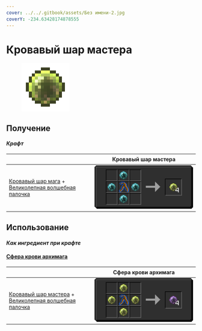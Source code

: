 ```yaml
---
cover: ../../.gitbook/assets/Без имени-2.jpg
coverY: -234.63428174878555
---
```


# Кровавый шар мастера

<figure><img src="../../.gitbook/assets/masterbloodorb_128.png" alt=""><figcaption></figcaption></figure>

## Получение

#### _Крафт_

| ㅤ                                                                                                                              | Кровавый шар мастера                          |
| ------------------------------------------------------------------------------------------------------------------------------ | --------------------------------------------- |
| <p><a href="magicianbloodorb.md">Кровавый шар мага</a> +<br><a href="divining_rod_3.md">Великолепная волшебная палочка</a></p> | ![](../../.gitbook/assets/masterbloodorb.png) |

## Использование

#### _Как ингредиент при крафте_

#### [Сфера крови архимага](archmagebloodorb.md)

| ㅤ                                                                                                                               | Сфера крови архимага                            |
| ------------------------------------------------------------------------------------------------------------------------------- | ----------------------------------------------- |
| <p><a href="masterbloodorb.md">Кровавый шар мастера</a> +<br><a href="divining_rod_3.md">Великолепная волшебная палочка</a></p> | ![](../../.gitbook/assets/archmagebloodorb.png) |
